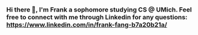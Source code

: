 ### Hi there 👋, I'm Frank a sophomore studying CS @ UMich. Feel free to connect with me through Linkedin for any questions: https://www.linkedin.com/in/frank-fang-b7a20b21a/

<!--
**fang-frank2020/fang-frank2020** is a ✨ _special_ ✨ repository because its `README.md` (this file) appears on your GitHub profile.

Here are some ideas to get you started:

- 🔭 I’m currently working on ...
- 🌱 I’m currently learning ...
- 👯 I’m looking to collaborate on ...
- 🤔 I’m looking for help with ...
- 💬 Ask me about ...
- 📫 How to reach me: ...
- 😄 Pronouns: ...
- ⚡ Fun fact: ...
-->
